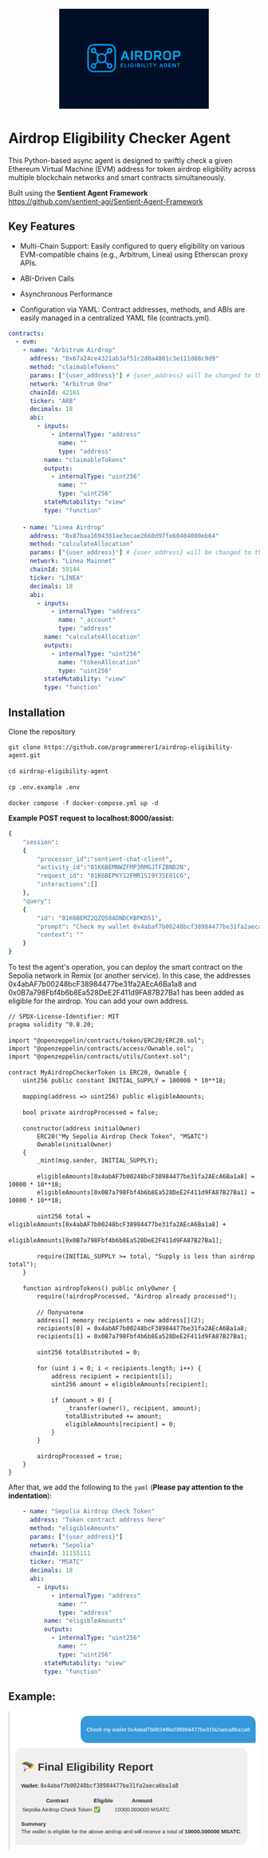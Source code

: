 <p align="center">
    <img src="https://github.com/programmerer1/airdrop-eligibility-agent/blob/main/logo.png" width="300" alt="logo">
</p>

# Airdrop Eligibility Checker Agent
This Python-based async agent is designed to swiftly check a given Ethereum Virtual Machine (EVM) address for token airdrop eligibility across multiple blockchain networks and smart contracts simultaneously.

Built using the **Sentient Agent Framework**  
https://github.com/sentient-agi/Sentient-Agent-Framework

## Key Features
- Multi-Chain Support: Easily configured to query eligibility on various EVM-compatible chains (e.g., Arbitrum, Linea) using Etherscan proxy APIs.

- ABI-Driven Calls

- Asynchronous Performance

- Configuration via YAML: Contract addresses, methods, and ABIs are easily managed in a centralized YAML file (contracts.yml).

```yaml
contracts:
  - evm:
    - name: "Arbitrum Airdrop"
      address: "0x67a24ce4321ab3af51c2d0a4801c3e111d88c9d9"
      method: "claimableTokens"
      params: ["{user_address}"] # {user_address} will be changed to the user's address.
      network: "Arbitrum One"
      chainId: 42161
      ticker: "ARB"
      decimals: 18
      abi:
        - inputs:
            - internalType: "address"
              name: ""
              type: "address"
          name: "claimableTokens"
          outputs:
            - internalType: "uint256"
              name: ""
              type: "uint256"
          stateMutability: "view"
          type: "function"

    - name: "Linea Airdrop"
      address: "0x87baa1694381ae3ecae2660d97fe60404080eb64"
      method: "calculateAllocation"
      params: ["{user_address}"] # {user_address} will be changed to the user's address.
      network: "Linea Mainnet"
      chainId: 59144
      ticker: "LINEA"
      decimals: 18
      abi:
        - inputs:
            - internalType: "address"
              name: "_account"
              type: "address"
          name: "calculateAllocation"
          outputs:
            - internalType: "uint256"
              name: "tokenAllocation"
              type: "uint256"
          stateMutability: "view"
          type: "function"
```

## Installation
Clone the repository
```
git clone https://github.com/programmerer1/airdrop-eligibility-agent.git

cd airdrop-eligibility-agent

cp .env.example .env

docker compose -f docker-compose.yml up -d
```

**Example POST request to localhost:8000/assist:**
```bash
{
    "session": 
    {
        "processor_id":"sentient-chat-client",
        "activity_id":"01K6BEMNWZFMP3RMGJTFZBND2N",
        "request_id": "01K6BEPKY12FMR1S19Y3SE01C6",
        "interactions":[]
    }, 
    "query": 
    {
        "id": "01K6BEMZ2QZQ58ADNDCKBPKD51", 
        "prompt": "Check my wallet 0x4abaf7b00248bcf38984477be31fa2aeca6ba1a8",
        "context": ""
    }
}
```

To test the agent's operation, you can deploy the smart contract on the Sepolia network in Remix (or another service). In this case, the addresses 0x4abAF7b00248bcF38984477be31fa2AEcA6Ba1a8 and 0x0B7a798Fbf4b6b8Ea528DeE2F411d9FA87B27Ba1 has been added as eligible for the airdrop. You can add your own address.

```solidity
// SPDX-License-Identifier: MIT
pragma solidity ^0.8.20;

import "@openzeppelin/contracts/token/ERC20/ERC20.sol";
import "@openzeppelin/contracts/access/Ownable.sol";
import "@openzeppelin/contracts/utils/Context.sol";

contract MyAirdropCheckerToken is ERC20, Ownable {
    uint256 public constant INITIAL_SUPPLY = 100000 * 10**18;

    mapping(address => uint256) public eligibleAmounts;

    bool private airdropProcessed = false;

    constructor(address initialOwner)
        ERC20("My Sepolia Airdrop Check Token", "MSATC")
        Ownable(initialOwner)
    {
        _mint(msg.sender, INITIAL_SUPPLY);
        
        eligibleAmounts[0x4abAF7b00248bcF38984477be31fa2AEcA6Ba1a8] = 10000 * 10**18;
        eligibleAmounts[0x0B7a798Fbf4b6b8Ea528DeE2F411d9FA87B27Ba1] = 10000 * 10**18;

        uint256 total = eligibleAmounts[0x4abAF7b00248bcF38984477be31fa2AEcA6Ba1a8] + 
                        eligibleAmounts[0x0B7a798Fbf4b6b8Ea528DeE2F411d9FA87B27Ba1];
        
        require(INITIAL_SUPPLY >= total, "Supply is less than airdrop total");
    }

    function airdropTokens() public onlyOwner {
        require(!airdropProcessed, "Airdrop already processed");
        
        // Получатели
        address[] memory recipients = new address[](2);
        recipients[0] = 0x4abAF7b00248bcF38984477be31fa2AEcA6Ba1a8;
        recipients[1] = 0x0B7a798Fbf4b6b8Ea528DeE2F411d9FA87B27Ba1;

        uint256 totalDistributed = 0;

        for (uint i = 0; i < recipients.length; i++) {
            address recipient = recipients[i];
            uint256 amount = eligibleAmounts[recipient];

            if (amount > 0) {
                _transfer(owner(), recipient, amount);
                totalDistributed += amount;
                eligibleAmounts[recipient] = 0;
            }
        }
        
        airdropProcessed = true;
    }
}
```

After that, we add the following to the `yaml` (**Please pay attention to the indentation**):
```yaml
    - name: "Sepolia Airdrop Check Token"
      address: "Token contract address here"
      method: "eligibleAmounts"
      params: ["{user_address}"] 
      network: "Sepolia"
      chainId: 11155111
      ticker: "MSATC"
      decimals: 18
      abi:
        - inputs:
            - internalType: "address"
              name: ""
              type: "address"
          name: "eligibleAmounts"
          outputs:
            - internalType: "uint256"
              name: ""
              type: "uint256"
          stateMutability: "view"
          type: "function"
```

## Example:

<p align="center">
    <img src="https://github.com/programmerer1/airdrop-eligibility-agent/blob/main/example2.png" alt="example">
</p>